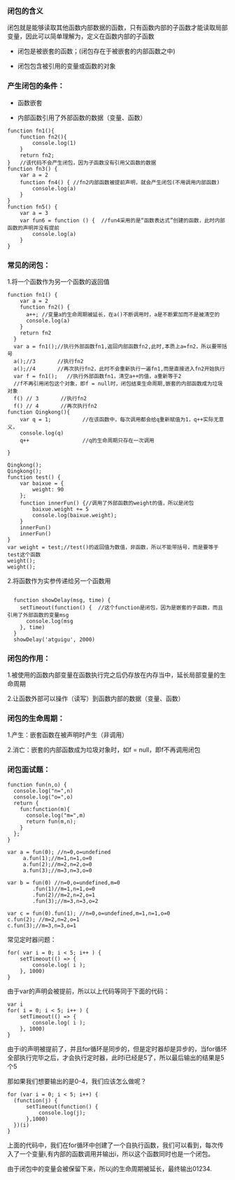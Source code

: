 
### 闭包的含义

闭包就是能够读取其他函数内部数据的函数，只有函数内部的子函数才能读取局部变量，因此可以简单理解为，定义在函数内部的子函数

 *  闭包是被嵌套的函数；(闭包存在于被嵌套的内部函数之中)

 *  闭包包含被引用的变量或函数的对象

### 产生闭包的条件：

 *  函数嵌套

 *  内部函数引用了外部函数的数据（变量、函数）


```
function fn1(){
    function fn2(){
        console.log(1)
    }
    return fn2;
}   //该代码不会产生闭包，因为子函数没有引用父函数的数据
function fn3() {
    var a = 2
    function fn4() { //fn2内部函数被提前声明，就会产生闭包(不用调用内部函数)
        console.log(a)
    }
}
function fn5() {
    var a = 3
    var fun6 = function () {  //fun4采用的是“函数表达式”创建的函数，此时内部函数的声明并没有提前
        console.log(a)
    }
}

```

### 常见的闭包：

1.将一个函数作为另一个函数的返回值


```
function fn1() {
    var a = 2
    function fn2() {
      a++; //变量a的生命周期被延长，在a()不断调用时，a是不断累加而不是被清空的
      console.log(a)
    }
    return fn2
  }
  var a = fn1();//执行外部函数fn1,返回内部函数fn2,此时,本质上a=fn2，所以要带括号
  a();//3       //执行fn2
  a();//4       //再次执行fn2，此时不会重新执行一遍fn1,而是直接进入fn2开始执行
  var f = fn1();   //执行外部函数fn1，清空a++的值，a重新等于2
  //f不再引用闭包这个对象，即f = null时，闭包结束生命周期,嵌套的内部函数成为垃圾对象
  f() // 3       //执行fn2
  f() // 4       //再次执行fn2
function Qingkong(){
    var q = 1;          //在该函数中，每次调用都会给q重新赋值为1，q++实际无意义，
    console.log(q)
    q++                 //q的生命周期只存在一次调用

}

Qingkong();
Qingkong();
function test() {
    var baixue = {
        weight: 90
    };
    function innerFun() {//调用了外部函数的weight的值，所以是闭包
        baixue.weight += 5
        console.log(baixue.weight);
    }
    innerFun()  
    innerFun()
}
var weight = test;//test()的返回值为数值，非函数，所以不能带括号，而是要等于test这个函数
weight();
weight();
```



  2.将函数作为实参传递给另一个函数用

```

  function showDelay(msg, time) {
    setTimeout(function() {  //这个function是闭包，因为是嵌套的子函数，而且引用了外部函数的变量msg
      console.log(msg
    }, time)
  }
  showDelay('atguigu', 2000)

```



### 闭包的作用：

  1.被使用的函数内部变量在函数执行完之后仍存放在内存当中，延长局部变量的生命周期

  2.让函数外部可以操作（读写）到函数内部的数据（变量、函数）



### 闭包的生命周期：

  1.产生：嵌套函数在被声明时产生（非调用）

  2.消亡：嵌套的内部函数成为垃圾对象时，如f = null，即f不再调用闭包


### 闭包面试题：

```
function fun(n,o) { 
  console.log("n=",n)
  console.log("o=",o)
  return {
    fun:function(m){
      console.log("m=",m)
      return fun(m,n);
    }
  };
}

var a = fun(0); //n=0,o=undefined
     a.fun(1);//m=1,n=1,o=0
     a.fun(2);//m=2,n=2,o=0
     a.fun(3);//m=3,n=3,o=0

var b = fun(0) //n=0,o=undefined,m=0
        .fun(1)//m=1,n=1,o=0
        .fun(2)//m=2,n=2,o=1
        .fun(3);//m=3,n=3,o=2

var c = fun(0).fun(1); //n=0,o=undefined,m=1,n=1,o=0
c.fun(2); //m=2,n=2,o=1
c.fun(3);//m=3,n=3,o=1
```

常见定时器问题：

```
for( var i = 0; i < 5; i++ ) {
    setTimeout(() => {
        console.log( i );
    }, 1000)
}
```

由于var的声明会被提前，所以以上代码等同于下面的代码：

```
var i 
for( i = 0; i < 5; i++ ) {
    setTimeout(() => {
        console.log( i );
    }, 1000)
}
```

由于i的声明被提前了，并且for循环是同步的，但是定时器却是异步的，当for循环全部执行完毕之后，才会执行定时器，此时i已经是5了，所以最后输出的结果是5个5

那如果我们想要输出的是0-4，我们应该怎么做呢？

```
for (var i = 0; i < 5; i++) {
  (function(j) {
      setTimeout(function() {
          console.log(j);
      },1000)
  })(i)
}
```
上面的代码中，我们在for循环中创建了一个自执行函数，我们可以看到，每次传入了一个变量i,有内部的函数调用并输出i，所以这个函数同时也是一个闭包。

由于闭包中的变量会被保留下来，所以j的生命周期被延长，最终输出01234.